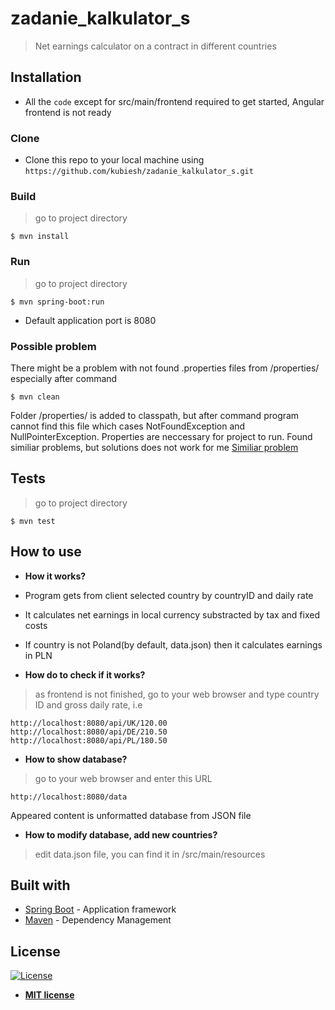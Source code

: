 # zadanie_kalkulator_s

> Net earnings calculator on a contract in different countries


## Installation

- All the `code` except for src/main/frontend required to get started, Angular frontend is not ready

### Clone

- Clone this repo to your local machine using `https://github.com/kubiesh/zadanie_kalkulator_s.git`

### Build
> go to project directory
```shell
$ mvn install
```

### Run
> go to project directory
```shell
$ mvn spring-boot:run
```

- Default application port is 8080

### Possible problem

There might be a problem with not found .properties files from /properties/ especially after command
```shell
$ mvn clean
```
Folder /properties/ is added to classpath, but after command program cannot find this file which cases NotFoundException and NullPointerException. Properties are neccessary for project to run. 
Found similiar problems, but solutions does not work for me
[Similiar problem](https://stackoverflow.com/questions/9698465/maven-clean-build-causes-project-in-eclipse-to-show-errors-until-clean-in-ecli`)

## Tests
> go to project directory
```shell
$ mvn test
```


## How to use

- **How it works?**
- Program gets from client selected country by countryID and daily rate
- It calculates net earnings in local currency substracted by tax and fixed costs
- If country is not Poland(by default, data.json) then it calculates earnings in PLN

- **How do to check if it works?**
>as frontend is not finished, go to your web browser and type country ID and gross daily rate, i.e
```shell
http://localhost:8080/api/UK/120.00
http://localhost:8080/api/DE/210.50
http://localhost:8080/api/PL/180.50
```
- **How to show database?**
>go to your web browser and enter this URL
```shell
http://localhost:8080/data
```
Appeared content is unformatted database from JSON file

- **How to modify database, add new countries?**
>edit data.json file, you can find it in /src/main/resources

## Built with

* [Spring Boot](https://projects.spring.io/spring-boot/) - Application framework
* [Maven](https://maven.apache.org/) - Dependency Management

## License

[![License](http://img.shields.io/:license-mit-blue.svg?style=flat-square)](http://badges.mit-license.org)

- **[MIT license](http://opensource.org/licenses/mit-license.php)**
